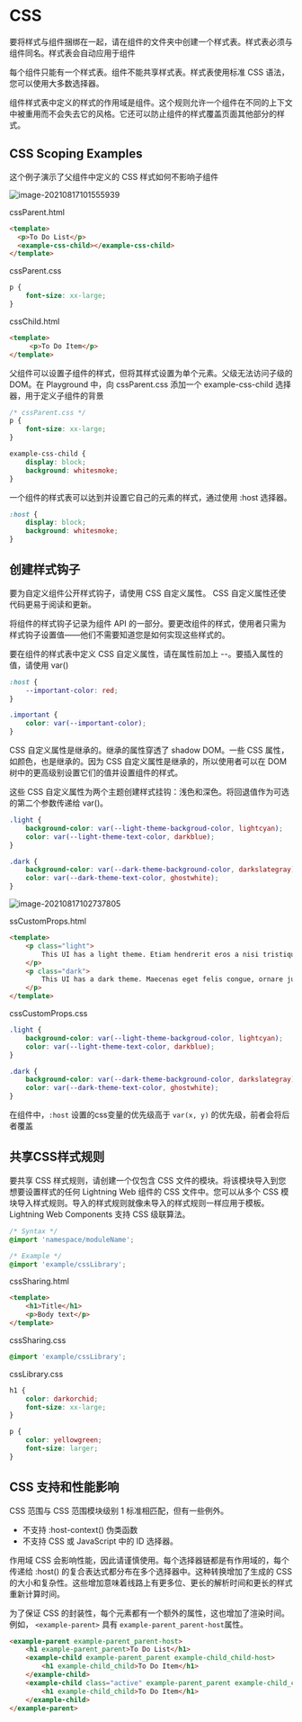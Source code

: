 # CSS

要将样式与组件捆绑在一起，请在组件的文件夹中创建一个样式表。样式表必须与组件同名。样式表会自动应用于组件

每个组件只能有一个样式表。组件不能共享样式表。样式表使用标准 CSS 语法，您可以使用大多数选择器。

组件样式表中定义的样式的作用域是组件。这个规则允许一个组件在不同的上下文中被重用而不会失去它的风格。它还可以防止组件的样式覆盖页面其他部分的样式。

## CSS Scoping Examples

这个例子演示了父组件中定义的 CSS 样式如何不影响子组件

![image-20210817101555939](D:\Users\yl4293\AppData\Roaming\Typora\typora-user-images\image-20210817101555939.png)

cssParent.html

``` html
<template>
  <p>To Do List</p>
  <example-css-child></example-css-child>
</template>

```

cssParent.css

``` css
p {
    font-size: xx-large;
}

```

cssChild.html

``` html
<template>
     <p>To Do Item</p>
</template>
```

父组件可以设置子组件的样式，但将其样式设置为单个元素。父级无法访问子级的 DOM。在 Playground 中，向 cssParent.css 添加一个 example-css-child 选择器，用于定义子组件的背景

``` css
/* cssParent.css */
p {
    font-size: xx-large;
}

example-css-child {
    display: block;
    background: whitesmoke;
}
```

一个组件的样式表可以达到并设置它自己的元素的样式，通过使用 :host 选择器。

``` css
:host {
    display: block;
    background: whitesmoke;
}
```



## 创建样式钩子

要为自定义组件公开样式钩子，请使用 CSS 自定义属性。 CSS 自定义属性还使代码更易于阅读和更新。

将组件的样式钩子记录为组件 API 的一部分。要更改组件的样式，使用者只需为样式钩子设置值——他们不需要知道您是如何实现这些样式的。

要在组件的样式表中定义 CSS 自定义属性，请在属性前加上 --。要插入属性的值，请使用 var()

``` css
:host {
    --important-color: red;
}

.important {
    color: var(--important-color);
}
```

CSS 自定义属性是继承的。继承的属性穿透了 shadow DOM。一些 CSS 属性，如颜色，也是继承的。因为 CSS 自定义属性是继承的，所以使用者可以在 DOM 树中的更高级别设置它们的值并设置组件的样式。

这些 CSS 自定义属性为两个主题创建样式挂钩：浅色和深色。将回退值作为可选的第二个参数传递给 var()。

``` css
.light {
    background-color: var(--light-theme-backgroud-color, lightcyan);
    color: var(--light-theme-text-color, darkblue);
}

.dark {
    background-color: var(--dark-theme-background-color, darkslategray);
    color: var(--dark-theme-text-color, ghostwhite);
}
```

![image-20210817102737805](D:\Users\yl4293\AppData\Roaming\Typora\typora-user-images\image-20210817102737805.png)

ssCustomProps.html

``` html
<template>
    <p class="light">
        This UI has a light theme. Etiam hendrerit eros a nisi tristique accumsan. Donec imperdiet, neque at eleifend semper, eros dolor sollicitudin odio, vitae suscipit augue tortor sed velit.  
    </p>
    <p class="dark">
        This UI has a dark theme. Maecenas eget felis congue, ornare justo ut, fringilla ex. Integer ante sapien, hendrerit congue sodales sit amet, fringilla vitae quam.
    </p>
</template>
```

cssCustomProps.css

``` css
.light {
    background-color: var(--light-theme-backgroud-color, lightcyan);
    color: var(--light-theme-text-color, darkblue);
}

.dark {
    background-color: var(--dark-theme-background-color, darkslategray);
    color: var(--dark-theme-text-color, ghostwhite);
}

```

在组件中，```:host``` 设置的css变量的优先级高于 ```var(x, y)``` 的优先级，前者会将后者覆盖



## 共享CSS样式规则

要共享 CSS 样式规则，请创建一个仅包含 CSS 文件的模块。将该模块导入到您想要设置样式的任何 Lightning Web 组件的 CSS 文件中。您可以从多个 CSS 模块导入样式规则。导入的样式规则就像未导入的样式规则一样应用于模板。 Lightning Web Components 支持 CSS 级联算法。

``` css
/* Syntax */
@import 'namespace/moduleName';

/* Example */
@import 'example/cssLibrary';
```

cssSharing.html

``` html
<template>
    <h1>Title</h1>
    <p>Body text</p>
</template>
```

cssSharing.css

``` css
@import 'example/cssLibrary';
```

cssLibrary.css

``` css
h1 {
    color: darkorchid;
    font-size: xx-large;
}

p {
    color: yellowgreen;
    font-size: larger;
}
```

## CSS 支持和性能影响

CSS 范围与 CSS 范围模块级别 1 标准相匹配，但有一些例外。

- 不支持 :host-context() 伪类函数
- 不支持 CSS 或 JavaScript 中的 ID 选择器。

作用域 CSS 会影响性能，因此请谨慎使用。每个选择器链都是有作用域的，每个传递给 :host() 的复合表达式都分布在多个选择器中。这种转换增加了生成的 CSS 的大小和复杂性。这些增加意味着线路上有更多位、更长的解析时间和更长的样式重新计算时间。

为了保证 CSS 的封装性，每个元素都有一个额外的属性，这也增加了渲染时间。例如， `<example-parent>` 具有 ```example-parent_parent-host```属性。

``` html
<example-parent example-parent_parent-host>
    <h1 example-parent_parent>To Do List</h1>
    <example-child example-parent_parent example-child_child-host>
        <h1 example-child_child>To Do Item</h1>
    </example-child>
    <example-child class="active" example-parent_parent example-child_child-host>
        <h1 example-child_child>To Do Item</h1>
    </example-child>
</example-parent>
```
